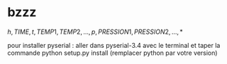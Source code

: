 # bzzz


$h,TIME,t,TEMP1,TEMP2,...,p,PRESSION1,PRESSION2,...,*$

pour installer pyserial : aller dans pyserial-3.4 avec le terminal
et taper la commande python setup.py install (remplacer python par votre
version)
